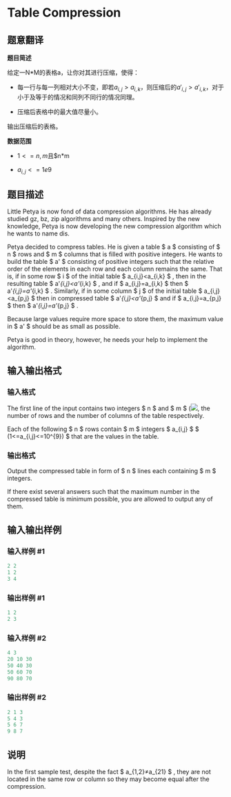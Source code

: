 # Table Compression

## 题意翻译

**题目简述**

给定一N*M的表格a，让你对其进行压缩，使得：

- 每一行与每一列相对大小不变，即若$a_{i,j}>a_{i,k}$，则压缩后的$a'_{i,j}>a'_{i,k}$，对于小于及等于的情况和同列不同行的情况同理。

- 压缩后表格中的最大值尽量小。

输出压缩后的表格。

**数据范围**

- $1<=n,m$且$n*m

- $a_{i,j}<=1e9$

## 题目描述

Little Petya is now fond of data compression algorithms. He has already studied gz, bz, zip algorithms and many others. Inspired by the new knowledge, Petya is now developing the new compression algorithm which he wants to name dis.

Petya decided to compress tables. He is given a table $ a $ consisting of $ n $ rows and $ m $ columns that is filled with positive integers. He wants to build the table $ a' $ consisting of positive integers such that the relative order of the elements in each row and each column remains the same. That is, if in some row $ i $ of the initial table $ a_{i,j}&lt;a_{i,k} $ , then in the resulting table $ a'_{i,j}&lt;a'_{i,k} $ , and if $ a_{i,j}=a_{i,k} $ then $ a'_{i,j}=a'_{i,k} $ . Similarly, if in some column $ j $ of the initial table $ a_{i,j}&lt;a_{p,j} $ then in compressed table $ a'_{i,j}&lt;a'_{p,j} $ and if $ a_{i,j}=a_{p,j} $ then $ a'_{i,j}=a'_{p,j} $ .

Because large values require more space to store them, the maximum value in $ a' $ should be as small as possible.

Petya is good in theory, however, he needs your help to implement the algorithm.

## 输入输出格式

### 输入格式

The first line of the input contains two integers $ n $ and $ m $ (![](https://cdn.luogu.com.cn/upload/vjudge_pic/CF650C/c86076cb8f0af8ffa49d0c5aca452a56a1c814a9.png), the number of rows and the number of columns of the table respectively.

Each of the following $ n $ rows contain $ m $ integers $ a_{i,j} $ $ (1<=a_{i,j}<=10^{9}) $ that are the values in the table.

### 输出格式

Output the compressed table in form of $ n $ lines each containing $ m $ integers.

If there exist several answers such that the maximum number in the compressed table is minimum possible, you are allowed to output any of them.

## 输入输出样例

### 输入样例 #1

```cpp
2 2
1 2
3 4

```
### 输出样例 #1

```cpp
1 2
2 3

```
### 输入样例 #2

```cpp
4 3
20 10 30
50 40 30
50 60 70
90 80 70

```
### 输出样例 #2

```cpp
2 1 3
5 4 3
5 6 7
9 8 7

```
## 说明

In the first sample test, despite the fact $ a_{1,2}≠a_{21} $ , they are not located in the same row or column so they may become equal after the compression.

